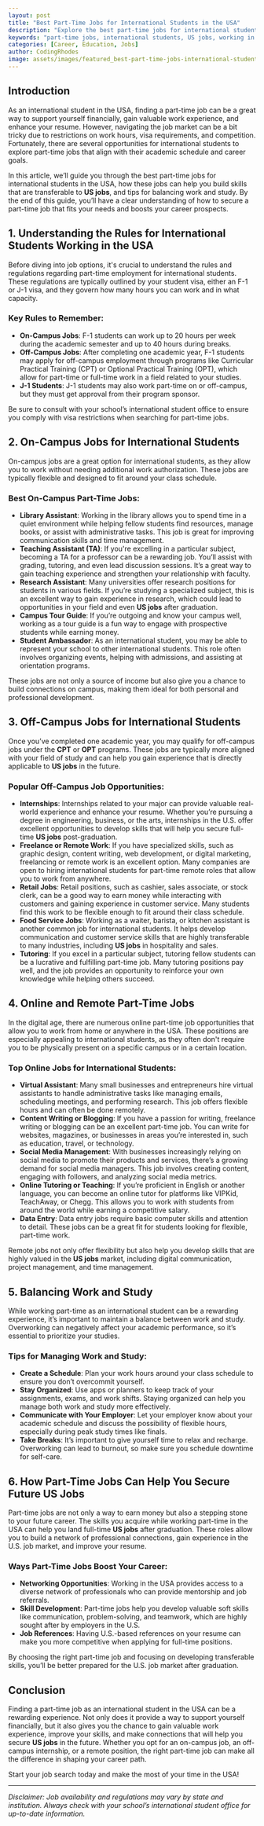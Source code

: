 ```yaml
---
layout: post
title: "Best Part-Time Jobs for International Students in the USA"
description: "Explore the best part-time jobs for international students in the USA and how they can help you gain valuable work experience while contributing to your career goals, including securing future US jobs."
keywords: "part-time jobs, international students, US jobs, working in the USA, student employment"
categories: [Career, Education, Jobs]
author: CodingRhodes
image: assets/images/featured_best-part-time-jobs-international-students-usa.webp
---
```


## Introduction

As an international student in the USA, finding a part-time job can be a great way to support yourself financially, gain valuable work experience, and enhance your resume. However, navigating the job market can be a bit tricky due to restrictions on work hours, visa requirements, and competition. Fortunately, there are several opportunities for international students to explore part-time jobs that align with their academic schedule and career goals.

In this article, we’ll guide you through the best part-time jobs for international students in the USA, how these jobs can help you build skills that are transferable to **US jobs**, and tips for balancing work and study. By the end of this guide, you’ll have a clear understanding of how to secure a part-time job that fits your needs and boosts your career prospects.

## 1. Understanding the Rules for International Students Working in the USA

Before diving into job options, it's crucial to understand the rules and regulations regarding part-time employment for international students. These regulations are typically outlined by your student visa, either an F-1 or J-1 visa, and they govern how many hours you can work and in what capacity.

### Key Rules to Remember:
- **On-Campus Jobs**: F-1 students can work up to 20 hours per week during the academic semester and up to 40 hours during breaks.
- **Off-Campus Jobs**: After completing one academic year, F-1 students may apply for off-campus employment through programs like Curricular Practical Training (CPT) or Optional Practical Training (OPT), which allow for part-time or full-time work in a field related to your studies.
- **J-1 Students**: J-1 students may also work part-time on or off-campus, but they must get approval from their program sponsor.

Be sure to consult with your school’s international student office to ensure you comply with visa restrictions when searching for part-time jobs.

## 2. On-Campus Jobs for International Students

On-campus jobs are a great option for international students, as they allow you to work without needing additional work authorization. These jobs are typically flexible and designed to fit around your class schedule.

### Best On-Campus Part-Time Jobs:
- **Library Assistant**: Working in the library allows you to spend time in a quiet environment while helping fellow students find resources, manage books, or assist with administrative tasks. This job is great for improving communication skills and time management.
- **Teaching Assistant (TA)**: If you're excelling in a particular subject, becoming a TA for a professor can be a rewarding job. You’ll assist with grading, tutoring, and even lead discussion sessions. It’s a great way to gain teaching experience and strengthen your relationship with faculty.
- **Research Assistant**: Many universities offer research positions for students in various fields. If you’re studying a specialized subject, this is an excellent way to gain experience in research, which could lead to opportunities in your field and even **US jobs** after graduation.
- **Campus Tour Guide**: If you’re outgoing and know your campus well, working as a tour guide is a fun way to engage with prospective students while earning money.
- **Student Ambassador**: As an international student, you may be able to represent your school to other international students. This role often involves organizing events, helping with admissions, and assisting at orientation programs.

These jobs are not only a source of income but also give you a chance to build connections on campus, making them ideal for both personal and professional development.

## 3. Off-Campus Jobs for International Students

Once you’ve completed one academic year, you may qualify for off-campus jobs under the **CPT** or **OPT** programs. These jobs are typically more aligned with your field of study and can help you gain experience that is directly applicable to **US jobs** in the future.

### Popular Off-Campus Job Opportunities:
- **Internships**: Internships related to your major can provide valuable real-world experience and enhance your resume. Whether you’re pursuing a degree in engineering, business, or the arts, internships in the U.S. offer excellent opportunities to develop skills that will help you secure full-time **US jobs** post-graduation.
- **Freelance or Remote Work**: If you have specialized skills, such as graphic design, content writing, web development, or digital marketing, freelancing or remote work is an excellent option. Many companies are open to hiring international students for part-time remote roles that allow you to work from anywhere.
- **Retail Jobs**: Retail positions, such as cashier, sales associate, or stock clerk, can be a good way to earn money while interacting with customers and gaining experience in customer service. Many students find this work to be flexible enough to fit around their class schedule.
- **Food Service Jobs**: Working as a waiter, barista, or kitchen assistant is another common job for international students. It helps develop communication and customer service skills that are highly transferable to many industries, including **US jobs** in hospitality and sales.
- **Tutoring**: If you excel in a particular subject, tutoring fellow students can be a lucrative and fulfilling part-time job. Many tutoring positions pay well, and the job provides an opportunity to reinforce your own knowledge while helping others succeed.

## 4. Online and Remote Part-Time Jobs

In the digital age, there are numerous online part-time job opportunities that allow you to work from home or anywhere in the USA. These positions are especially appealing to international students, as they often don't require you to be physically present on a specific campus or in a certain location.

### Top Online Jobs for International Students:
- **Virtual Assistant**: Many small businesses and entrepreneurs hire virtual assistants to handle administrative tasks like managing emails, scheduling meetings, and performing research. This job offers flexible hours and can often be done remotely.
- **Content Writing or Blogging**: If you have a passion for writing, freelance writing or blogging can be an excellent part-time job. You can write for websites, magazines, or businesses in areas you’re interested in, such as education, travel, or technology.
- **Social Media Management**: With businesses increasingly relying on social media to promote their products and services, there’s a growing demand for social media managers. This job involves creating content, engaging with followers, and analyzing social media metrics.
- **Online Tutoring or Teaching**: If you’re proficient in English or another language, you can become an online tutor for platforms like VIPKid, TeachAway, or Chegg. This allows you to work with students from around the world while earning a competitive salary.
- **Data Entry**: Data entry jobs require basic computer skills and attention to detail. These jobs can be a great fit for students looking for flexible, part-time work.

Remote jobs not only offer flexibility but also help you develop skills that are highly valued in the **US jobs** market, including digital communication, project management, and time management.

## 5. Balancing Work and Study

While working part-time as an international student can be a rewarding experience, it’s important to maintain a balance between work and study. Overworking can negatively affect your academic performance, so it’s essential to prioritize your studies.

### Tips for Managing Work and Study:
- **Create a Schedule**: Plan your work hours around your class schedule to ensure you don’t overcommit yourself.
- **Stay Organized**: Use apps or planners to keep track of your assignments, exams, and work shifts. Staying organized can help you manage both work and study more effectively.
- **Communicate with Your Employer**: Let your employer know about your academic schedule and discuss the possibility of flexible hours, especially during peak study times like finals.
- **Take Breaks**: It’s important to give yourself time to relax and recharge. Overworking can lead to burnout, so make sure you schedule downtime for self-care.

## 6. How Part-Time Jobs Can Help You Secure Future US Jobs

Part-time jobs are not only a way to earn money but also a stepping stone to your future career. The skills you acquire while working part-time in the USA can help you land full-time **US jobs** after graduation. These roles allow you to build a network of professional connections, gain experience in the U.S. job market, and improve your resume.

### Ways Part-Time Jobs Boost Your Career:
- **Networking Opportunities**: Working in the USA provides access to a diverse network of professionals who can provide mentorship and job referrals.
- **Skill Development**: Part-time jobs help you develop valuable soft skills like communication, problem-solving, and teamwork, which are highly sought after by employers in the U.S.
- **Job References**: Having U.S.-based references on your resume can make you more competitive when applying for full-time positions.

By choosing the right part-time job and focusing on developing transferable skills, you’ll be better prepared for the U.S. job market after graduation.

## Conclusion

Finding a part-time job as an international student in the USA can be a rewarding experience. Not only does it provide a way to support yourself financially, but it also gives you the chance to gain valuable work experience, improve your skills, and make connections that will help you secure **US jobs** in the future. Whether you opt for an on-campus job, an off-campus internship, or a remote position, the right part-time job can make all the difference in shaping your career path.

Start your job search today and make the most of your time in the USA!

---

*Disclaimer: Job availability and regulations may vary by state and institution. Always check with your school’s international student office for up-to-date information.*

